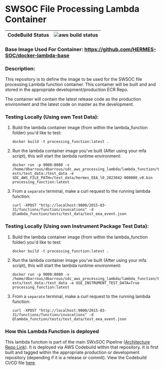 # SWSOC File Processing Lambda Container

| **CodeBuild Status** |![aws build status](https://codebuild.us-east-2.amazonaws.com/badges?uuid=eyJlbmNyeXB0ZWREYXRhIjoiNi9WaG5pa1V4MUpoVURjRXlWc0w5d1lKR293RWJPSGtudmUzNHljd2JWaHZaQ09TVE12UTVOMWdFdU9rMFA1QWs0eCtLTW9vblV1emNwQ01HN0hqMm9vPSIsIml2UGFyYW1ldGVyU3BlYyI6IjdUVHlYZUZsc0dCV2lnUDAiLCJtYXRlcmlhbFNldFNlcmlhbCI6MX0%3D&branch=main)|
|-|-|

### **Base Image Used For Container:** https://github.com/HERMES-SOC/docker-lambda-base 

### **Description**:
This repository is to define the image to be used for the SWSOC file processing Lambda function container. This container will be built and and stored in the appropriate development/production ECR Repo. 

The container will contain the latest release code as the production environment and the latest code on master as the development. 

### **Testing Locally (Using own Test Data)**:
1. Build the lambda container image (from within the lambda_function folder) you'd like to test: 
    
    `docker build -t processing_function:latest .`

2. Run the lambda container image you've built (After using your mfa script), this will start the lambda runtime environment:
    
    `docker run -p 9000:8080 -v /home/dbarrous/dbarrous/sdc_aws_processing_lambda/lambda_function/tests/test_data:/test_data -e SDC_AWS_FILE_PATH=/test_data/hermes_EEA_l0_2023042-000000_v0.bin processing_function:latest`

3. From a `separate` terminal, make a curl request to the running lambda function:

    `curl -XPOST "http://localhost:9000/2015-03-31/functions/function/invocations" -d @lambda_function/tests/test_data/test_eea_event.json`

### **Testing Locally (Using own Instrument Package Test Data)**:
1. Build the lambda container image (from within the lambda_function folder) you'd like to test: 
    
    `docker build -t processing_function:latest .`

2. Run the lambda container image you've built (After using your mfa script), this will start the lambda runtime environment:
    
    `docker run -p 9000:8080 -v /home/dbarrous/dbarrous/sdc_aws_processing_lambda/lambda_function/tests/test_data:/test_data -e USE_INSTRUMENT_TEST_DATA=True processing_function:latest`

3. From a `separate` terminal, make a curl request to the running lambda function:

    `curl -XPOST "http://localhost:9000/2015-03-31/functions/function/invocations" -d @lambda_function/tests/test_data/test_eea_event.json`

### **How this Lambda Function is deployed**
This lambda function is part of the main SWxSOC Pipeline ([Architecture Repo Link](https://github.com/HERMES-SOC/sdc_aws_pipeline_architecture)). It is deployed via AWS Codebuild within that repository. It is first built and tagged within the appropriate production or development repository (depending if it is a release or commit). View the Codebuild CI/CD file [here](buildspec.yml).